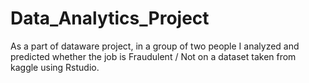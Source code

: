 # Data_Analytics_Project
As a part of dataware project, in a group of two people I analyzed and predicted whether the job is Fraudulent / Not on a dataset taken from kaggle using Rstudio.
